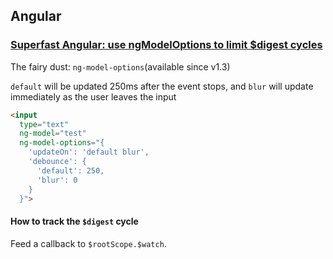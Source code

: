 ## Angular

### [Superfast Angular: use ngModelOptions to limit $digest cycles ](http://toddmotto.com/super-fast-angular-ng-model-options-limit-digest-cycles/)

The fairy dust: `ng-model-options`(available since v1.3)

`default` will be updated 250ms after the event stops, and `blur` will update immediately as the user leaves the input

```html
<input 
  type="text" 
  ng-model="test"
  ng-model-options="{
    'updateOn': 'default blur',
    'debounce': {
      'default': 250,
      'blur': 0
    }
  }">
```

#### How to track the `$digest` cycle

Feed a callback to `$rootScope.$watch`.